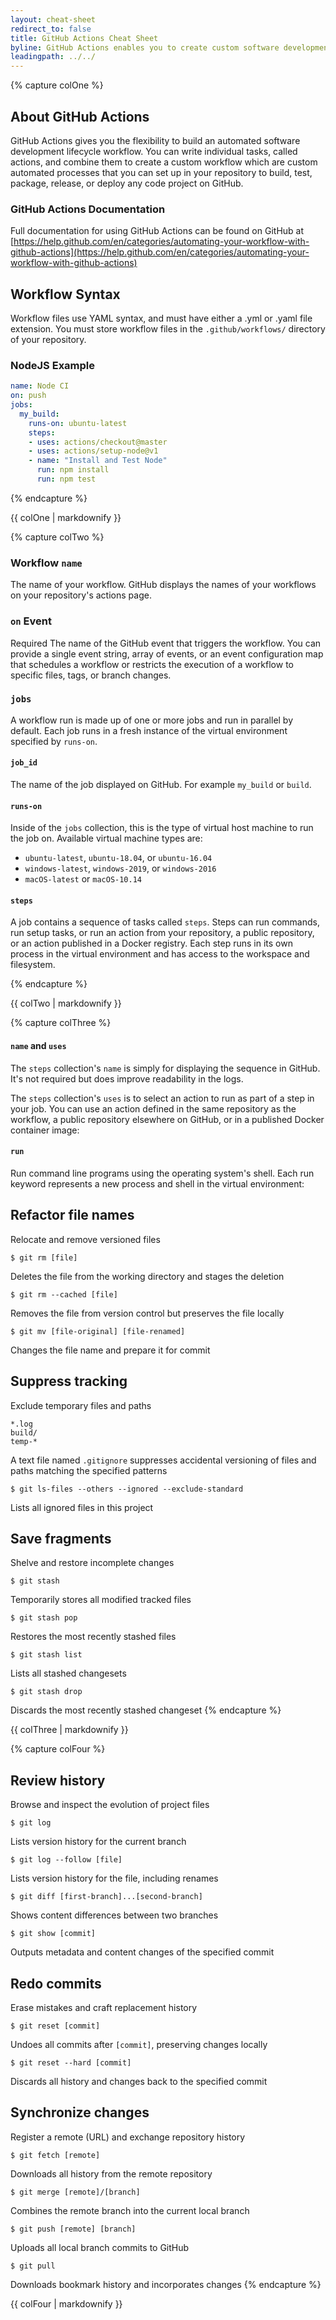 ```yaml
---
layout: cheat-sheet
redirect_to: false
title: GitHub Actions Cheat Sheet
byline: GitHub Actions enables you to create custom software development lifecycle workflows directly in your GitHub repository.
leadingpath: ../../
---
```


{% capture colOne %}
## About GitHub Actions
GitHub Actions gives you the flexibility to build an automated software development lifecycle workflow. You can write individual tasks, called actions, and combine them to create a custom workflow which are custom automated processes that you can set up in your repository to build, test, package, release, or deploy any code project on GitHub.

### GitHub Actions Documentation
Full documentation for using GitHub Actions can be found on GitHub at [https://help.github.com/en/categories/automating-your-workflow-with-github-actions](https://help.github.com/en/categories/automating-your-workflow-with-github-actions)

## Workflow Syntax
Workflow files use YAML syntax, and must have either a .yml or .yaml file extension. You must store workflow files in the `.github/workflows/` directory of your repository.

### NodeJS Example

```yaml
name: Node CI
on: push
jobs:
  my_build:
    runs-on: ubuntu-latest
    steps:
    - uses: actions/checkout@master
    - uses: actions/setup-node@v1
    - name: "Install and Test Node"
      run: npm install
      run: npm test
```

{% endcapture %}
<div class="col-md-6">
{{ colOne | markdownify }}
</div>

{% capture colTwo %}

### Workflow `name`
The name of your workflow. GitHub displays the names of your workflows on your repository's actions page.

### `on` Event
Required The name of the GitHub event that triggers the workflow. You can provide a single event string, array of events, or an event configuration map that schedules a workflow or restricts the execution of a workflow to specific files, tags, or branch changes.

### `jobs`
A workflow run is made up of one or more jobs and run in parallel by default. Each job runs in a fresh instance of the virtual environment specified by `runs-on`.

#### `job_id`
The name of the job displayed on GitHub. For example `my_build` or `build`.

#### `runs-on`
Inside of the `jobs` collection, this is the type of virtual host machine to run the job on.
Available virtual machine types are:

- `ubuntu-latest`, `ubuntu-18.04`, or `ubuntu-16.04`
- `windows-latest`, `windows-2019`, or `windows-2016`
- `macOS-latest` or `macOS-10.14`

#### `steps`
A job contains a sequence of tasks called `steps`. Steps can run commands, run setup tasks, or run an action from your repository, a public repository, or an action published in a Docker registry. Each step runs in its own process in the virtual environment and has access to the workspace and filesystem.

{% endcapture %}
<div class="col-md-6">
{{ colTwo | markdownify }}
</div>
<div class="clearfix"></div>


{% capture colThree %}


#### `name` and `uses`
The `steps` collection's `name` is simply for displaying the sequence in GitHub. It's not required but does improve readability in the logs.

The `steps` collection's `uses` is to select an action to run as part of a step in your job. You can use an action defined in the same repository as the workflow, a public repository elsewhere on GitHub, or in a published Docker container image:

#### `run`
Run command line programs using the operating system's shell. Each run keyword represents a new process and shell in the virtual environment:

## Refactor file names
Relocate and remove versioned files


```$ git rm [file]```

Deletes the file from the working directory and stages the deletion


```$ git rm --cached [file]```

Removes the file from version control but preserves the file locally


```$ git mv [file-original] [file-renamed]```

Changes the file name and prepare it for commit

## Suppress tracking
Exclude temporary files and paths

```
*.log
build/
temp-*
```

A text file named `.gitignore` suppresses accidental versioning of files and paths matching the specified patterns


```$ git ls-files --others --ignored --exclude-standard```

Lists all ignored files in this project

## Save fragments
Shelve and restore incomplete changes


```$ git stash```

Temporarily stores all modified tracked files


```$ git stash pop```

Restores the most recently stashed files


```$ git stash list```

Lists all stashed changesets


```$ git stash drop```

Discards the most recently stashed changeset
{% endcapture %}
<div class="col-md-6">
{{ colThree | markdownify }}
</div>

{% capture colFour %}
## Review history
Browse and inspect the evolution of project files


```$ git log```

Lists version history for the current branch


```$ git log --follow [file]```

Lists version history for the file, including renames


```$ git diff [first-branch]...[second-branch]```

Shows content differences between two branches


```$ git show [commit]```

Outputs metadata and content changes of the specified commit

## Redo commits
Erase mistakes and craft replacement history


```$ git reset [commit]```

Undoes all commits after `[commit]`, preserving changes locally


```$ git reset --hard [commit]```

Discards all history and changes back to the specified commit

## Synchronize changes
Register a remote (URL) and exchange repository history


```$ git fetch [remote]```

Downloads all history from the remote repository


```$ git merge [remote]/[branch]```

Combines the remote branch into the current local branch


```$ git push [remote] [branch]```

Uploads all local branch commits to GitHub


```$ git pull```

Downloads bookmark history and incorporates changes
{% endcapture %}
<div class="col-md-6">
{{ colFour | markdownify }}
</div>

